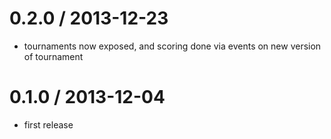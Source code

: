 0.2.0 / 2013-12-23
==================
  * tournaments now exposed, and scoring done via events on new version of tournament

0.1.0 / 2013-12-04
==================
  * first release
